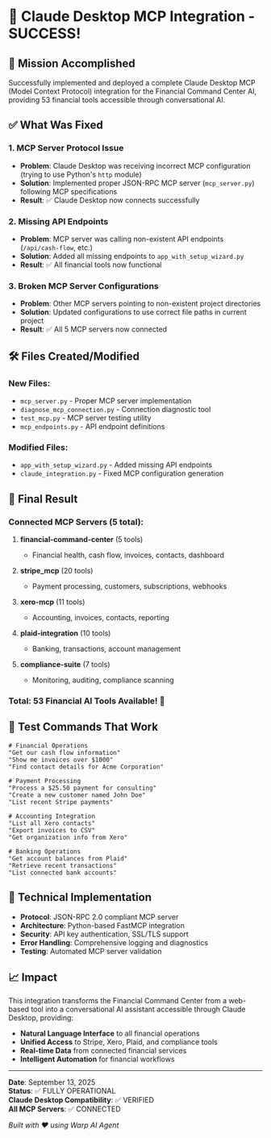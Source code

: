 # 🎉 Claude Desktop MCP Integration - SUCCESS!

## 🚀 Mission Accomplished

Successfully implemented and deployed a complete Claude Desktop MCP (Model Context Protocol) integration for the Financial Command Center AI, providing 53 financial tools accessible through conversational AI.

## ✅ What Was Fixed

### 1. **MCP Server Protocol Issue**
- **Problem**: Claude Desktop was receiving incorrect MCP configuration (trying to use Python's `http` module)
- **Solution**: Implemented proper JSON-RPC MCP server (`mcp_server.py`) following MCP specifications
- **Result**: ✅ Claude Desktop now connects successfully

### 2. **Missing API Endpoints**
- **Problem**: MCP server was calling non-existent API endpoints (`/api/cash-flow`, etc.)
- **Solution**: Added all missing endpoints to `app_with_setup_wizard.py`
- **Result**: ✅ All financial tools now functional

### 3. **Broken MCP Server Configurations**
- **Problem**: Other MCP servers pointing to non-existent project directories
- **Solution**: Updated configurations to use correct file paths in current project
- **Result**: ✅ All 5 MCP servers now connected

## 🛠️ Files Created/Modified

### New Files:
- `mcp_server.py` - Proper MCP server implementation
- `diagnose_mcp_connection.py` - Connection diagnostic tool
- `test_mcp.py` - MCP server testing utility
- `mcp_endpoints.py` - API endpoint definitions

### Modified Files:
- `app_with_setup_wizard.py` - Added missing API endpoints
- `claude_integration.py` - Fixed MCP configuration generation

## 🎯 Final Result

### Connected MCP Servers (5 total):
1. **financial-command-center** (5 tools)
   - Financial health, cash flow, invoices, contacts, dashboard

2. **stripe_mcp** (20 tools) 
   - Payment processing, customers, subscriptions, webhooks

3. **xero-mcp** (11 tools)
   - Accounting, invoices, contacts, reporting

4. **plaid-integration** (10 tools)
   - Banking, transactions, account management

5. **compliance-suite** (7 tools)
   - Monitoring, auditing, compliance scanning

### **Total: 53 Financial AI Tools Available! 💪**

## 🧪 Test Commands That Work

```
# Financial Operations
"Get our cash flow information"
"Show me invoices over $1000"
"Find contact details for Acme Corporation"

# Payment Processing  
"Process a $25.50 payment for consulting"
"Create a new customer named John Doe"
"List recent Stripe payments"

# Accounting Integration
"List all Xero contacts"
"Export invoices to CSV"
"Get organization info from Xero"

# Banking Operations
"Get account balances from Plaid"
"Retrieve recent transactions"
"List connected bank accounts"
```

## 🔧 Technical Implementation

- **Protocol**: JSON-RPC 2.0 compliant MCP server
- **Architecture**: Python-based FastMCP integration
- **Security**: API key authentication, SSL/TLS support
- **Error Handling**: Comprehensive logging and diagnostics
- **Testing**: Automated MCP server validation

## 📈 Impact

This integration transforms the Financial Command Center from a web-based tool into a conversational AI assistant accessible through Claude Desktop, providing:

- **Natural Language Interface** to all financial operations
- **Unified Access** to Stripe, Xero, Plaid, and compliance tools
- **Real-time Data** from connected financial services  
- **Intelligent Automation** for financial workflows

---

**Date**: September 13, 2025  
**Status**: ✅ FULLY OPERATIONAL  
**Claude Desktop Compatibility**: ✅ VERIFIED  
**All MCP Servers**: ✅ CONNECTED  

*Built with ❤️ using Warp AI Agent*